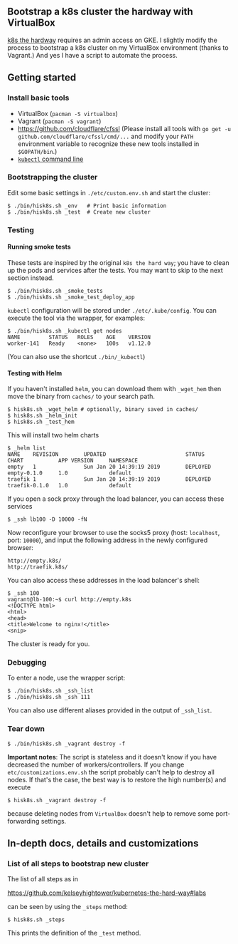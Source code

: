 ## Bootstrap a k8s cluster the hardway with VirtualBox

[k8s the hardway](https://github.com/kelseyhightower/kubernetes-the-hard-way)
requires an admin access on GKE.
I slightly modify the process to bootstrap a k8s cluster
on my VirtualBox environment (thanks to Vagrant.)
And yes I have a script to automate the process.

## Getting started

### Install basic tools

* VirtualBox (`pacman -S virtualbox`)
* Vagrant (`pacman -S vagrant`)
* https://github.com/cloudflare/cfssl (Please install all tools with
  `go get -u github.com/cloudflare/cfssl/cmd/...` and modify your `PATH`
  environment variable to recognize these new tools installed in `$GOPATH/bin`.)
* [`kubectl` command line](https://kubernetes.io/docs/tasks/tools/install-kubectl/#install-kubectl-binary-using-curl)

### Bootstrapping the cluster

Edit some basic settings in `./etc/custom.env.sh` and start the cluster:

    $ ./bin/hisk8s.sh _env   # Print basic information
    $ ./bin/hisk8s.sh _test  # Create new cluster

### Testing

#### Running smoke tests

These tests are inspired by the original `k8s the hard way`; you have
to clean up the pods and services after the tests. You may want to skip
to the next section instead.

    $ ./bin/hisk8s.sh _smoke_tests
    $ ./bin/hisk8s.sh _smoke_test_deploy_app

`kubectl` configuration will be stored under `./etc/.kube/config`.
You can execute the tool via the wrapper, for examples:

    $ ./bin/hisk8s.sh _kubectl get nodes
    NAME         STATUS   ROLES    AGE    VERSION
    worker-141   Ready    <none>   100s   v1.12.0

(You can also use the shortcut `./bin/_kubectl`)

#### Testing with Helm

If you haven't installed `helm`, you can download them with `_wget_hem`
then move the binary from `caches/` to your search path.

    $ hisk8s.sh _wget_helm # optionally, binary saved in caches/
    $ hisk8s.sh _helm_init
    $ hisk8s.sh _test_hem

This will install two helm charts

    $ _helm list
    NAME    REVISION        UPDATED                         STATUS          CHART           APP VERSION     NAMESPACE
    empty   1               Sun Jan 20 14:39:19 2019        DEPLOYED        empty-0.1.0     1.0             default
    traefik 1               Sun Jan 20 14:39:19 2019        DEPLOYED        traefik-0.1.0   1.0             default

If you open a sock proxy through the load balancer, you can access these services

    $ _ssh lb100 -D 10000 -fN

Now reconfigure your browser to use the socks5 proxy (host: `localhost`, port: `10000`),
and input the following address in the newly configured browser:

    http://empty.k8s/
    http://traefik.k8s/

You can also access these addresses in the load balancer's shell:

    $ _ssh 100
    vagrant@lb-100:~$ curl http://empty.k8s
    <!DOCTYPE html>
    <html>
    <head>
    <title>Welcome to nginx!</title>
    <snip>

The cluster is ready for you.

### Debugging

To enter a node, use the wrapper script:

    $ ./bin/hisk8s.sh _ssh_list
    $ ./bin/hisk8s.sh _ssh 111

You can also use different aliases provided in the output of `_ssh_list`.

### Tear down

    $ ./bin/hisk8s.sh _vagrant destroy -f

**Important notes**:
The script is stateless and it doesn't know if you have decreased the
number of workers/controllers. If you change `etc/customizations.env.sh`
the script probably can't help to destroy all nodes. If that's the case,
the best way is to restore the high number(s) and execute

    $ hisk8s.sh _vagrant destroy -f

because deleting nodes from `VirtualBox` doesn't help to remove some
port-forwarding settings.

## In-depth docs, details and customizations

### List of all steps to bootstrap new cluster

The list of all steps as in

  https://github.com/kelseyhightower/kubernetes-the-hard-way#labs

can be seen by using the `_steps` method:

    $ hisk8s.sh _steps

This prints the definition of the `_test` method.
